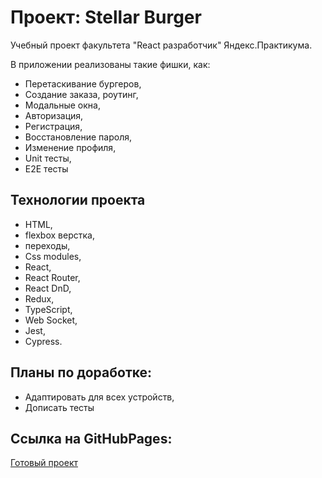 # Проект: Stellar Burger

Учебный проект факультета "React разработчик" Яндекс.Практикума.

В приложении реализованы такие фишки, как: 
- Перетаскивание бургеров, 
- Создание заказа, роутинг,
- Модальные окна, 
- Авторизация, 
- Регистрация, 
- Восстановление пароля, 
- Изменение профиля,
- Unit тесты,
- E2E тесты

## Технологии проекта
- HTML,
- flexbox верстка,
- переходы, 
- Css modules,
- React,
- React Router,
- React DnD,
- Redux,
- TypeScript,
- Web Socket,
- Jest,
- Cypress.

## Планы по доработке:
- Адаптировать для всех устройств,
- Дописать тесты
## Ссылка на GitHubPages: 
[Готовый проект](https://n1ckwhite.github.io/React-Burger/)
